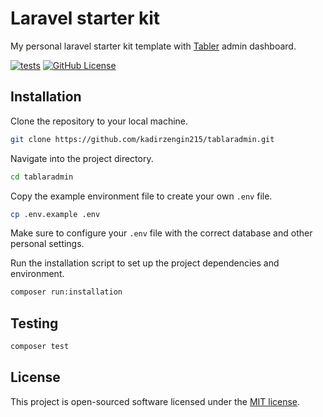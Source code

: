 # Laravel starter kit

My personal laravel starter kit template with [Tabler](https://tabler.io/admin-template) admin dashboard.

[![tests](https://github.com/kadirzengin215/tablaradmin/actions/workflows/tests.yml/badge.svg)](https://github.com/kadirzengin215/tablaradmin/actions/workflows/tests.yml)
[![GitHub License](https://img.shields.io/github/license/kadirzengin215/tablaradmin)
](LICENSE)

## Installation

Clone the repository to your local machine.

```bash
git clone https://github.com/kadirzengin215/tablaradmin.git
```

Navigate into the project directory.

```bash
cd tablaradmin
```

Copy the example environment file to create your own `.env` file.

```bash
cp .env.example .env
```

Make sure to configure your `.env` file with the correct database and other personal settings.

Run the installation script to set up the project dependencies and environment.

```bash
composer run:installation
```

## Testing

```bash
composer test
```

## License

This project is open-sourced software licensed under the [MIT license](LICENSE).
